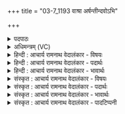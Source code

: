 +++
title = "03-7_1193 वाश्रा अर्षन्तीन्दवोऽभि"

+++
<details><summary>पदपाठः</summary>

वा꣣श्राः꣢। अ꣣र्षन्ति। इ꣡न्द꣢꣯वः। अ꣣भि꣢। व꣣त्स꣢म्। न। मा꣣त꣡रः꣢। द꣣धन्विरे꣢। ग꣡भ꣢꣯स्त्योः। ११९३।
</details>

<details><summary>अधिमन्त्रम् (VC)</summary>

- पवमानः सोमः
- असितः काश्यपो देवलो वा
- गायत्री
- षड्जः
</details>

<details><summary>हिन्दी : आचार्य रामनाथ वेदालंकार - विषयः</summary>

अगले मन्त्र में परमानन्द की प्राप्ति का वर्णन है।
</details>

<details><summary>हिन्दी : आचार्य रामनाथ वेदालंकार - पदार्थः</summary>

पदार्थान्वय -  (वाश्राः) रँभाती हुई (मातरः) गायें (वत्सं न) जैसे बछड़े की ओर जाती हैं, वैसे ही (वाश्राः) उपदेश देते हुए (इन्दवः) रस से भिगोनेवाले ब्रह्मानन्द-रस (वत्सम् अभि) प्रिय उपासक की ओर (अर्षन्ति) जाते हैं और (गभस्त्योः) बाहुओं में (दधन्विरे) धारण किये जाते हैं अर्थात् ब्रह्मानन्द-रसों की प्राप्ति होने पर उपासक भुजाओं से कर्म करने में संलग्न हो जाता है ॥७॥ यहाँ श्लिष्टोपमालङ्कार है ॥७॥
</details>

<details><summary>हिन्दी : आचार्य रामनाथ वेदालंकार - भावार्थः</summary>

भावार्थ -  ब्रह्मानन्द भी सत्कर्मों के बिना शोभा नहीं पाते ॥७॥
</details>

<details><summary>संस्कृत : आचार्य रामनाथ वेदालंकार - विषयः</summary>

अथ परमानन्दप्राप्तिं वर्णयति।
</details>

<details><summary>संस्कृत : आचार्य रामनाथ वेदालंकार - पदार्थः</summary>

पदार्थान्वय -  (वाश्राः) रम्भायमाणाः (मातरः) धेनवः (वत्सं न) वत्सं प्रति यथा गच्छन्ति तथा (वाश्राः) उपदेष्टारः [वाश्यन्ते शब्दायन्ते उपदिशन्तीति वाश्राः। वाशृ शब्दे, दिवादिः। ‘स्फायितञ्चि०’ उ० २।१३ इत्यनेन रक् प्रत्ययः।] (इन्दवः) क्लेदकाः ब्रह्मानन्दरसाः (वत्सम् अभि) प्रियम् उपासकं प्रति (अर्षन्ति) गच्छन्ति, किञ्च (गभस्त्योः) बाह्वोः [गभस्ती इति बाहुनाम। निघं० २।४।] (दधन्विरे) ध्रियन्ते। तेषां प्राप्तौ उपासकः बाहुभ्यां कर्मपरायणो जायते इत्यर्थः ॥७॥ अत्र श्लिष्टोपमालङ्कारः ॥७॥
</details>

<details><summary>संस्कृत : आचार्य रामनाथ वेदालंकार - भावार्थः</summary>

भावार्थ -  ब्रह्मानन्दा अपि सत्कर्माणि विना न शोभन्ते ॥७॥
</details>

<details><summary>संस्कृत : आचार्य रामनाथ वेदालंकार - पादटिप्पनी</summary>

टिप्पनी -   १.ऋ० ९।१३।७,‘मातरः’इत्यत्र ‘धे॒नवः॑’।
</details>